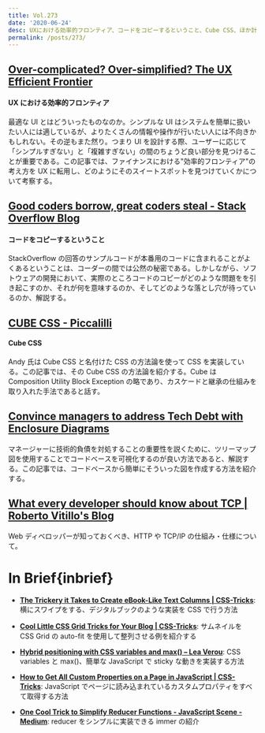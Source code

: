 ```yaml
---
title: Vol.273
date: '2020-06-24'
desc: UXにおける効率的フロンティア、コードをコピーするということ、Cube CSS、ほか計10リンク
permalink: /posts/273/
---
```


## [Over-complicated? Over-simplified? The UX Efficient Frontier](https://uxdesign.cc/over-complicated-over-simplified-the-ux-efficient-frontier-561d7773bc6b)

#### UX における効率的フロンティア

最適な UI とはどういったものなのか。シンプルな UI はシステムを簡単に扱いたい人には適しているが、よりたくさんの情報や操作が行いたい人には不向きかもしれない。その逆もまた然り。つまり UI を設計する際、ユーザーに応じて「シンプルすぎない」と「複雑すぎない」の間のちょうど良い部分を見つけることが重要である。この記事では、ファイナンスにおける"効率的フロンティア"の考え方を UX に転用し、どのようにそのスイートスポットを見つけていくかについて考察する。

## [Good coders borrow, great coders steal - Stack Overflow Blog](https://stackoverflow.blog/2020/05/20/good-coders-borrow-great-coders-steal/)

#### コードをコピーするということ

StackOverflow の回答のサンプルコードが本番用のコードに含まれることがよくあるということは、コーダーの間では公然の秘密である。しかしながら、ソフトウェアの開発において、実際のところコードのコピーがどのような問題をを引き起こすのか、それが何を意味するのか、そしてどのような落とし穴が待っているのか、解説する。

## [CUBE CSS - Piccalilli](https://piccalil.li/blog/cube-css/)

#### Cube CSS

Andy 氏は Cube CSS と名付けた CSS の方法論を使って CSS を実装している。この記事では、その Cube CSS の方法論を紹介する。Cube は Composition Utility Block Exception の略であり、カスケードと継承の仕組みを取り入れた手法であると話す。

## [Convince managers to address Tech Debt with Enclosure Diagrams](https://understandlegacycode.com/blog/convince-management-to-address-tech-debt-with-enclosure-diagrams)

マネージャーに技術的負債を対処することの重要性を説くために、ツリーマップ図を使用することでコードベースを可視化するのが良い方法であると、解説する。この記事では、コードベースから簡単にそういった図を作成する方法を紹介する。

## [What every developer should know about TCP | Roberto Vitillo's Blog](https://robertovitillo.com/what-every-developer-should-know-about-tcp/)

Web ディベロッパーが知っておくべき、HTTP や TCP/IP の仕組み・仕様について。

# In Brief{inbrief}

- **[The Trickery it Takes to Create eBook-Like Text Columns | CSS-Tricks](https://css-tricks.com/the-trickery-it-takes-to-create-ebook-like-text-columns/)**: 横にスワイプをする、デジタルブックのような実装を CSS で行う方法

- **[Cool Little CSS Grid Tricks for Your Blog | CSS-Tricks](https://css-tricks.com/cool-little-css-grid-tricks-for-your-blog/)**: サムネイルを CSS Grid の auto-fit を使用して整列させる例を紹介する

- **[Hybrid positioning with CSS variables and max() – Lea Verou](https://lea.verou.me/2020/06/hybrid-positioning-with-css-variables-and-max/)**: CSS variables と max()、簡単な JavaScript で sticky な動きを実装する方法

- **[How to Get All Custom Properties on a Page in JavaScript | CSS-Tricks](https://css-tricks.com/how-to-get-all-custom-properties-on-a-page-in-javascript/)**: JavaScript でページに読み込まれているカスタムプロパティをすべて取得する方法

- **[One Cool Trick to Simplify Reducer Functions - JavaScript Scene - Medium](https://medium.com/javascript-scene/one-cool-trick-to-simplify-reducer-functions-bbbffe488bb6)**: reducer をシンプルに実装できる immer の紹介
